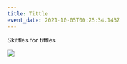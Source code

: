 ```yaml
---
title: Tittle
event_date: 2021-10-05T00:25:34.143Z
---
```

Skittles for tittles

![](https://source.unsplash.com/random)